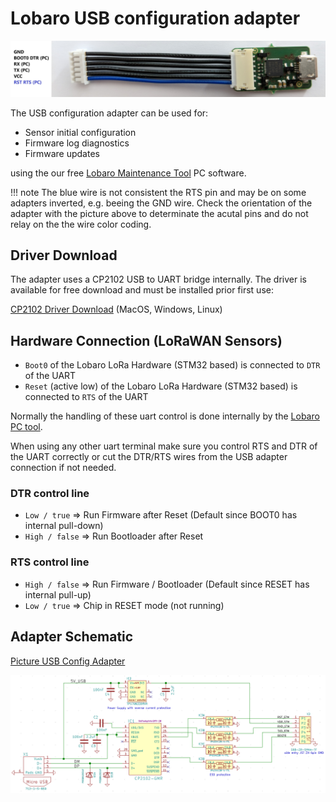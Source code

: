 # Lobaro USB configuration adapter

![Picture USB Config Adapter](./img/lobaro-config-adapter.jpg)

The USB configuration adapter can be used for:

* Sensor initial configuration
* Firmware log diagnostics
* Firmware updates

using the our free [Lobaro Maintenance Tool](./lobaro-tool.md) PC software.

!!! note
    The blue wire is not consistent the RTS pin and may be on some adapters inverted, e.g. beeing the GND wire. Check the 
    orientation of the adapter with the picture above to determinate the acutal pins and do not relay on the the wire color coding.

## Driver Download
The adapter uses a CP2102 USB to UART bridge internally. The driver is available for free download and must be installed prior first use:

[CP2102 Driver Download](https://www.silabs.com/products/development-tools/software/usb-to-uart-bridge-vcp-drivers) (MacOS, Windows, Linux)

## Hardware Connection (LoRaWAN Sensors)

* ```Boot0``` of the Lobaro LoRa Hardware (STM32 based) is connected to ```DTR``` of the UART
* ```Reset``` (active low) of the Lobaro LoRa Hardware (STM32 based) is connected to ```RTS``` of the UART

Normally the handling of these uart control is done internally by the [Lobaro PC tool](lobaro-tool).

When using any other uart terminal make sure you control RTS and DTR of the UART correctly or cut the DTR/RTS wires 
from the USB adapter connection if not needed.

### DTR control line

* ```Low / true``` => Run Firmware after Reset (Default since BOOT0 has internal pull-down)
* ```High / false``` => Run Bootloader after Reset


### RTS control line

* ```High / false``` => Run Firmware / Bootloader (Default since RESET has internal pull-up)
* ```Low / true``` => Chip in RESET mode (not running)

## Adapter Schematic
[Picture USB Config Adapter](./img/config-adapter-schematic.png)

![Picture USB Config Adapter](./img/config-adapter-schematic.png)

